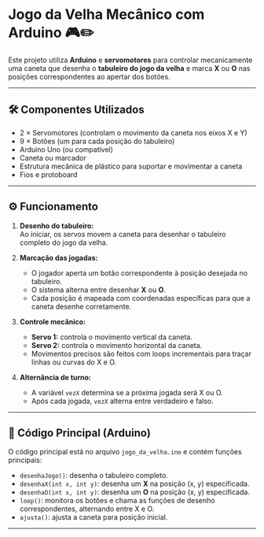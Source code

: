 # Jogo da Velha Mecânico com Arduino 🎮✏️

Este projeto utiliza **Arduino** e **servomotores** para controlar mecanicamente uma caneta que desenha o **tabuleiro do jogo da velha** e marca **X** ou **O** nas posições correspondentes ao apertar dos botões.

---

## 🛠️ Componentes Utilizados

- 2 × Servomotores (controlam o movimento da caneta nos eixos X e Y)
- 9 × Botões (um para cada posição do tabuleiro)
- Arduino Uno (ou compatível)
- Caneta ou marcador
- Estrutura mecânica de plástico para suportar e movimentar a caneta
- Fios e protoboard

---

## ⚙️ Funcionamento

1. **Desenho do tabuleiro:**  
   Ao iniciar, os servos movem a caneta para desenhar o tabuleiro completo do jogo da velha.

2. **Marcação das jogadas:**  
   - O jogador aperta um botão correspondente à posição desejada no tabuleiro.
   - O sistema alterna entre desenhar **X** ou **O**.
   - Cada posição é mapeada com coordenadas específicas para que a caneta desenhe corretamente.

3. **Controle mecânico:**  
   - **Servo 1:** controla o movimento vertical da caneta.  
   - **Servo 2:** controla o movimento horizontal da caneta.  
   - Movimentos precisos são feitos com loops incrementais para traçar linhas ou curvas do X e O.

4. **Alternância de turno:**  
   - A variável `vezX` determina se a próxima jogada será X ou O.  
   - Após cada jogada, `vezX` alterna entre verdadeiro e falso.

---

## 📌 Código Principal (Arduino)

O código principal está no arquivo `jogo_da_velha.ino` e contém funções principais:

- `desenhaJogo()`: desenha o tabuleiro completo.
- `desenhaX(int x, int y)`: desenha um **X** na posição (x, y) especificada.
- `desenhaO(int x, int y)`: desenha um **O** na posição (x, y) especificada.
- `loop()`: monitora os botões e chama as funções de desenho correspondentes, alternando entre X e O.
- `ajusta()`: ajusta a caneta para posição inicial.

---
